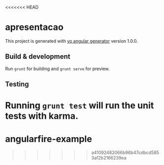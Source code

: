 <<<<<<< HEAD
# apresentacao

This project is generated with [yo angular generator](https://github.com/yeoman/generator-angular)
version 1.0.0.

## Build & development

Run `grunt` for building and `grunt serve` for preview.

## Testing

Running `grunt test` will run the unit tests with karma.
=======
# angularfire-example
>>>>>>> a41092482066b96b47cdbcd5853af2b2166239ea
